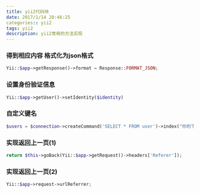 ```yaml
---
title: yii2代码块
date: 2017/1/14 20:46:25
categories:: yii2
tags: yii2
description: yii2常用的方法实现
---
```


### 得到相应内容 格式化为json格式
```php
Yii::$app->getResponse()->format = Response::FORMAT_JSON;
```

### 设置身份验证信息
```php
Yii::$app->getUser()->setIdentity($identity)
```

### 自定义键名
```php
$users = $connection->createCommand('SELECT * FROM user')->index("你的下标")->select("你查询的字段")->queryAll();
```

### 实现返回上一页(1)
```php
return $this->goBack(Yii::$app->getRequest()->headers['Referer']);
```
### 实现返回上一页(2)
```php
Yii::$app->request->urlReferrer;
```